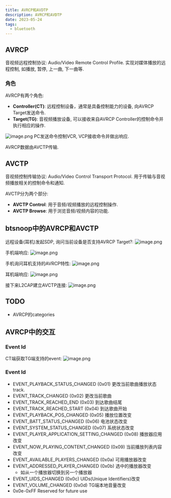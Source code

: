 ```yaml
---
title: AVRCP和AVDTP
description: AVRCP和AVDTP
date: 2023-05-24
tags:
  - bluetooth
---
```


## AVRCP
音视频远程控制协议: Audio/Video Remote Control Profile.
实现对媒体播放的远程控制, 如播放, 暂停, 上一曲, 下一曲等.

### 角色
AVRCP有两个角色:
- **Controller(CT)**: 远程控制设备，通常是具备控制能力的设备, 向AVRCP Target发送命令.
- **Target(TG)**: 音视频播放设备, 可以接收来自AVRCP Controller的控制命令并执行相应的操作.

![image.png](https://cdn.jsdelivr.net/gh/zabbits/cdn@main/picgo/20230525001441.png)
PC发送命令控制VCR, VCP接收命令并做出响应.

AVRCP数据由AVCTP传输.

## AVCTP
音视频控制传输协议: Audio/Video Control Transport Protocol.
用于传输与音视频播放相关的控制命令和通知.

AVCTP分为两个部分:
- **AVCTP Control**: 用于音频/视频播放的远程控制操作.
- **AVCTP Browse**: 用于浏览音频/视频内容的功能.

## btsnoop中的AVRCP和AVCTP
远程设备(耳机)发起SDP, 询问当前设备是否支持AVRCP Target?:
![image.png](https://cdn.jsdelivr.net/gh/zabbits/cdn@main/picgo/20230525003301.png)

手机端响应:
![image.png](https://cdn.jsdelivr.net/gh/zabbits/cdn@main/picgo/20230525003405.png)

手机询问耳机支持的AVRCP特性:
![image.png](https://cdn.jsdelivr.net/gh/zabbits/cdn@main/picgo/20230525003608.png)

耳机端响应:
![image.png](https://cdn.jsdelivr.net/gh/zabbits/cdn@main/picgo/20230525003742.png)

接下来L2CAP建立AVCTP连接:
![image.png](https://cdn.jsdelivr.net/gh/zabbits/cdn@main/picgo/20230525004036.png)

## TODO
- AVRCP的categories

## AVRCP中的交互

### Event Id

CT端获取TG端支持的event:
![image.png](https://cdn.jsdelivr.net/gh/zabbits/cdn@main/picgo/20230528233407.png)

### Event Id
- EVENT_PLAYBACK_STATUS_CHANGED (0x01) 更改当前歌曲播放状态
track.
- EVENT_TRACK_CHANGED (0x02) 更改当前歌曲
- EVENT_TRACK_REACHED_END (0x03) 到达歌曲结尾
- EVENT_TRACK_REACHED_START (0x04) 到达歌曲开始
- EVENT_PLAYBACK_POS_CHANGED (0x05) 播放位置改变
- EVENT_BATT_STATUS_CHANGED (0x06) 电池状态改变
- EVENT_SYSTEM_STATUS_CHANGED (0x07) 系统状态改变
- EVENT_PLAYER_APPLICATION_SETTING_CHANGED (0x08) 播放器应用改变
- EVENT_NOW_PLAYING_CONTENT_CHANGED (0x09) 当前播放列表内容改变
- EVENT_AVAILABLE_PLAYERS_CHANGED (0x0a) 可用播放器改变
- EVENT_ADDRESSED_PLAYER_CHANGED (0x0b) 选中的播放器改变
  - 如从一个播放器切换到另一个播放器
- EVENT_UIDS_CHANGED (0x0c) UIDs(Unique Identifiers)改变
- EVENT_VOLUME_CHANGED (0x0d) TG端本地音量改变
- 0x0e-0xFF Reserved for future use
